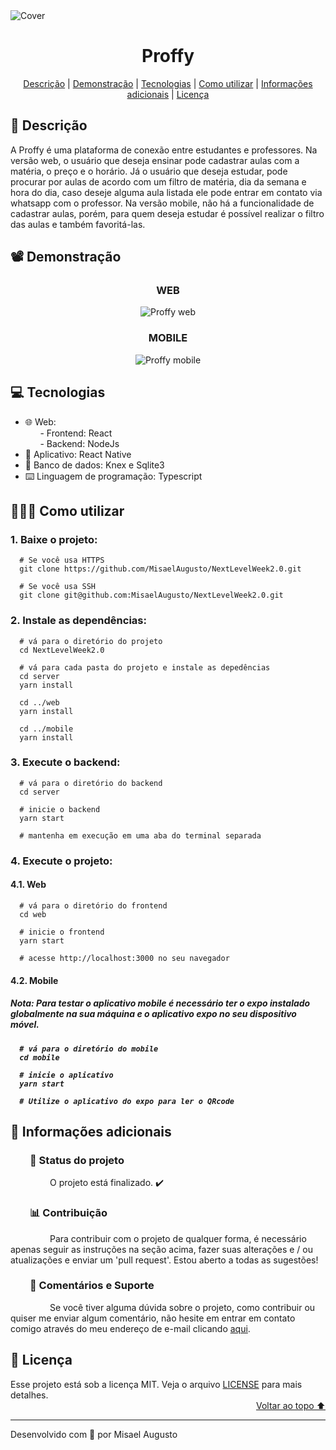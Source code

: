 <img id="cover" align="center" src="https://ik.imagekit.io/ocq8ayf2ug/proffy_cover_sOnu81ytN.png" alt="Cover" />

<h1 id="title" align="center">Proffy</h1>

<div align="center">
  <a href="#description">Descrição</a> |
  <a href="#preview">Demonstração</a> |
  <a href="#technologies">Tecnologias</a> |
  <a href="#how-to-use">Como utilizar</a> |
  <a href="#info">Informações adicionais</a> |
  <a href="#license">Licença</a>
</div>

<h2 id="description">📑️ Descrição</h2>
<p>
  A Proffy é uma plataforma de conexão entre estudantes e professores. Na versão web, o usuário que deseja ensinar pode cadastrar aulas com a matéria, o preço e o horário. Já o usuário que deseja estudar, pode procurar por aulas de acordo com um filtro de matéria, dia da semana e hora do dia, caso deseje alguma aula listada ele pode entrar em contato via whatsapp com o professor. Na versão mobile, não há a funcionalidade de cadastrar aulas, porém, para quem deseja estudar é possível realizar o filtro das aulas e também favoritá-las.
</p>

<h2 id="preview">📽️ Demonstração</h2>

<h3 align="center">WEB</h3>

<div align="center">
  <img src="https://ik.imagekit.io/ocq8ayf2ug/web-proffy_IlONUJnly.gif" alt="Proffy web"/>
</div>

<h3 align="center">MOBILE</h3>

<div align="center">
  <img src="https://ik.imagekit.io/ocq8ayf2ug/mobile-proffy_0LM5_SjZu.gif" alt="Proffy mobile"/>
</div>

<h2 id="technologies">💻️ Tecnologias</h2>
<ul>
  <li>🌐️ Web:</li>
  <div>&nbsp;&nbsp;&nbsp;&nbsp;&nbsp;&nbsp;- Frontend: React</li></div>
  <div>&nbsp;&nbsp;&nbsp;&nbsp;&nbsp;&nbsp;- Backend: NodeJs</li></div>
  <li>📱️ Aplicativo: React Native</li>
  <li>💾️ Banco de dados: Knex e Sqlite3</li>
  <li>⌨️ Linguagem de programação: Typescript</li>
</ul>

<h2 id="how-to-use">👨🏽‍💻️ Como utilizar</h2>

<h3>1. Baixe o projeto:</h3>

```
  # Se você usa HTTPS
  git clone https://github.com/MisaelAugusto/NextLevelWeek2.0.git

  # Se você usa SSH
  git clone git@github.com:MisaelAugusto/NextLevelWeek2.0.git
```

<h3>2. Instale as dependências:</h3>

```
  # vá para o diretório do projeto
  cd NextLevelWeek2.0

  # vá para cada pasta do projeto e instale as depedências
  cd server
  yarn install

  cd ../web
  yarn install

  cd ../mobile
  yarn install
```

<h3>3. Execute o backend:</h3>

```
  # vá para o diretório do backend
  cd server

  # inicie o backend
  yarn start

  # mantenha em execução em uma aba do terminal separada
```

<h3>4. Execute o projeto:</h3>

<h4>4.1. Web</h4>

```
  # vá para o diretório do frontend
  cd web

  # inicie o frontend
  yarn start

  # acesse http://localhost:3000 no seu navegador
```

<h4>4.2. Mobile</h4>

<h5>Nota: Para testar o aplicativo mobile é necessário ter o expo instalado globalmente na sua máquina e o aplicativo expo no seu dispositivo móvel.<h5>

```
  # vá para o diretório do mobile
  cd mobile

  # inicie o aplicativo
  yarn start

  # Utilize o aplicativo do expo para ler o QRcode
```

<h2 id="info">📌️ Informações adicionais</h2>
<h3 id="status">&nbsp;&nbsp;&nbsp;&nbsp;&nbsp;&nbsp;&nbsp;&nbsp;🔎️ Status do projeto</h3>
<p>
&nbsp;&nbsp;&nbsp;&nbsp;&nbsp;&nbsp;&nbsp;&nbsp;&nbsp;&nbsp;&nbsp;&nbsp;&nbsp;&nbsp;&nbsp;&nbsp;O projeto está finalizado. ✔️</p>

<h3 id="contributing">&nbsp;&nbsp;&nbsp;&nbsp;&nbsp;&nbsp;&nbsp;&nbsp;📊️ Contribuição</h3>
<p>
&nbsp;&nbsp;&nbsp;&nbsp;&nbsp;&nbsp;&nbsp;&nbsp;&nbsp;&nbsp;&nbsp;&nbsp;&nbsp;&nbsp;&nbsp;&nbsp;Para contribuir com o projeto de qualquer forma, é necessário apenas seguir as instruções na seção acima, fazer suas alterações e / ou atualizações e enviar um 'pull request'. Estou aberto a todas as sugestões!</p>

<h3 id="feedback-support">&nbsp;&nbsp;&nbsp;&nbsp;&nbsp;&nbsp;&nbsp;&nbsp;💬️ Comentários e Suporte</h3>
<p>
&nbsp;&nbsp;&nbsp;&nbsp;&nbsp;&nbsp;&nbsp;&nbsp;&nbsp;&nbsp;&nbsp;&nbsp;&nbsp;&nbsp;&nbsp;&nbsp;Se você tiver alguma dúvida sobre o projeto, como contribuir ou quiser me enviar algum comentário, não hesite em entrar em contato comigo através do meu endereço de e-mail clicando <a href="https://mail.google.com/mail/u/0/?view=cm&fs=1&to=misael.costa@ccc.ufcg.edu.br&su=(Comentário ou Suporte) para 'Proffy'&tf=1">aqui</a>.</p>

<h2 id="license">📜️ Licença</h2>
<div>
  <div>
    Esse projeto está sob a licença MIT. Veja o arquivo <a href="LICENSE">LICENSE</a> para mais detalhes.
  </div>
  <div align="right">
    <a href="#cover">Voltar ao topo ⬆️</a>
  </div>
</div>

---
<p>Desenvolvido com 💙️ por Misael Augusto</p>
